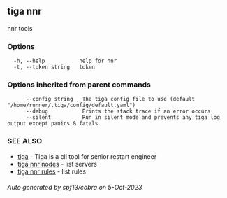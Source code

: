 ## tiga nnr

nnr tools

### Options

```
  -h, --help           help for nnr
  -t, --token string   token
```

### Options inherited from parent commands

```
      --config string   The tiga config file to use (default "/home/runner/.tiga/config/default.yaml")
      --debug           Prints the stack trace if an error occurs
      --silent          Run in silent mode and prevents any tiga log output except panics & fatals
```

### SEE ALSO

* [tiga](tiga.md)	 - Tiga is a cli tool for senior restart engineer
* [tiga nnr nodes](tiga_nnr_nodes.md)	 - list servers
* [tiga nnr rules](tiga_nnr_rules.md)	 - list rules

###### Auto generated by spf13/cobra on 5-Oct-2023
